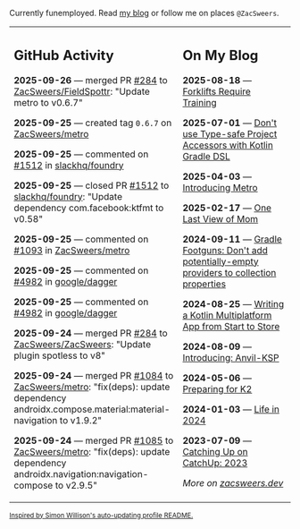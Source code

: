 Currently funemployed. Read [my blog](https://zacsweers.dev/) or follow me on places `@ZacSweers`.

<table><tr><td valign="top" width="60%">

## GitHub Activity
<!-- githubActivity starts -->
**2025-09-26** — merged PR [#284](https://github.com/ZacSweers/FieldSpottr/pull/284) to [ZacSweers/FieldSpottr](https://github.com/ZacSweers/FieldSpottr): "Update metro to v0.6.7"

**2025-09-25** — created tag `0.6.7` on [ZacSweers/metro](https://github.com/ZacSweers/metro)

**2025-09-25** — commented on [#1512](https://github.com/slackhq/foundry/pull/1512#issuecomment-3336179366) in [slackhq/foundry](https://github.com/slackhq/foundry)

**2025-09-25** — closed PR [#1512](https://github.com/slackhq/foundry/pull/1512) to [slackhq/foundry](https://github.com/slackhq/foundry): "Update dependency com.facebook:ktfmt to v0.58"

**2025-09-25** — commented on [#1093](https://github.com/ZacSweers/metro/issues/1093#issuecomment-3336167600) in [ZacSweers/metro](https://github.com/ZacSweers/metro)

**2025-09-25** — commented on [#4982](https://github.com/google/dagger/issues/4982#issuecomment-3336161639) in [google/dagger](https://github.com/google/dagger)

**2025-09-25** — commented on [#4982](https://github.com/google/dagger/issues/4982#issuecomment-3336159003) in [google/dagger](https://github.com/google/dagger)

**2025-09-24** — merged PR [#284](https://github.com/ZacSweers/ZacSweers/pull/284) to [ZacSweers/ZacSweers](https://github.com/ZacSweers/ZacSweers): "Update plugin spotless to v8"

**2025-09-24** — merged PR [#1084](https://github.com/ZacSweers/metro/pull/1084) to [ZacSweers/metro](https://github.com/ZacSweers/metro): "fix(deps): update dependency androidx.compose.material:material-navigation to v1.9.2"

**2025-09-24** — merged PR [#1085](https://github.com/ZacSweers/metro/pull/1085) to [ZacSweers/metro](https://github.com/ZacSweers/metro): "fix(deps): update dependency androidx.navigation:navigation-compose to v2.9.5"
<!-- githubActivity ends -->
</td><td valign="top" width="40%">

## On My Blog
<!-- blog starts -->
**2025-08-18** — [Forklifts Require Training](https://www.zacsweers.dev/forklifts-require-training/)

**2025-07-01** — [Don't use Type-safe Project Accessors with Kotlin Gradle DSL](https://www.zacsweers.dev/dont-use-type-safe-project-accessors-with-kotlin-gradle-dsl/)

**2025-04-03** — [Introducing Metro](https://www.zacsweers.dev/introducing-metro/)

**2025-02-17** — [One Last View of Mom](https://www.zacsweers.dev/one-last-view-of-mom/)

**2024-09-11** — [Gradle Footguns: Don't add potentially-empty providers to collection properties](https://www.zacsweers.dev/gradle-footgun-adding-empty-providers-to-collection-properties/)

**2024-08-25** — [Writing a Kotlin Multiplatform App from Start to Store](https://www.zacsweers.dev/writing-a-kotlin-multiplatform-app-from-start-to-store/)

**2024-08-09** — [Introducing: Anvil-KSP](https://www.zacsweers.dev/introducing-anvil-ksp/)

**2024-05-06** — [Preparing for K2](https://www.zacsweers.dev/preparing-for-k2/)

**2024-01-03** — [Life in 2024](https://www.zacsweers.dev/life-in-2024/)

**2023-07-09** — [Catching Up on CatchUp: 2023](https://www.zacsweers.dev/catching-up-on-catchup-2023/)
<!-- blog ends -->
_More on [zacsweers.dev](https://zacsweers.dev/)_
</td></tr></table>

<sub><a href="https://simonwillison.net/2020/Jul/10/self-updating-profile-readme/">Inspired by Simon Willison's auto-updating profile README.</a></sub>